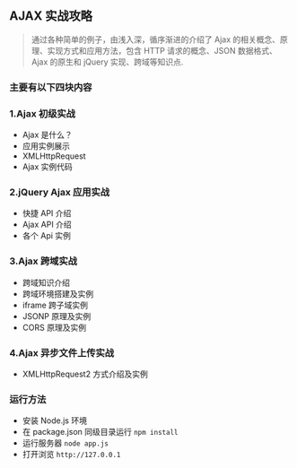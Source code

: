 ## AJAX 实战攻略

> 通过各种简单的例子，由浅入深，循序渐进的介绍了 Ajax 的相关概念、原理、实现方式和应用方法，包含 HTTP 请求的概念、JSON 数据格式、Ajax 的原生和 jQuery 实现、跨域等知识点.

### 主要有以下四块内容

### 1.Ajax 初级实战
- Ajax 是什么？
- 应用实例展示
- XMLHttpRequest
- Ajax 实例代码

### 2.jQuery Ajax 应用实战
- 快捷 API 介绍
- Ajax API 介绍
- 各个 Api 实例 

### 3.Ajax 跨域实战
- 跨域知识介绍
- 跨域环境搭建及实例
- iframe 跨子域实例
- JSONP 原理及实例
- CORS 原理及实例 

### 4.Ajax 异步文件上传实战
- XMLHttpRequest2 方式介绍及实例


### 运行方法
- 安装 Node.js 环境
- 在 package.json 同级目录运行 `npm install`
- 运行服务器 `node app.js`
- 打开浏览 `http://127.0.0.1` 
